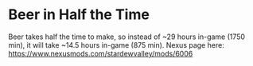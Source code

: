 # Beer in Half the Time
Beer takes half the time to make, so instead of ~29 hours in-game (1750 min), it will take ~14.5 hours in-game (875 min).
Nexus page here: https://www.nexusmods.com/stardewvalley/mods/6006
